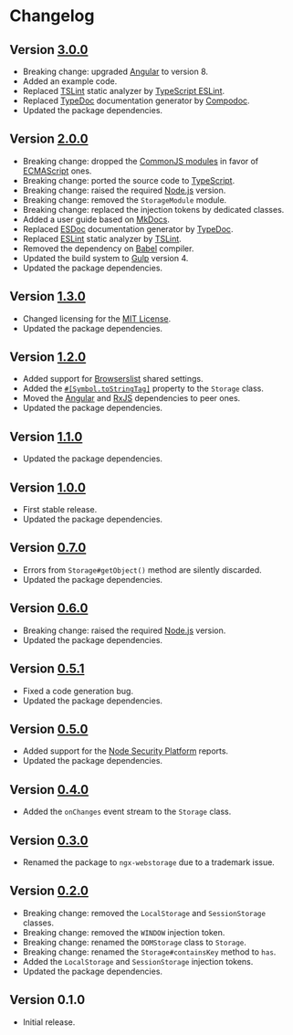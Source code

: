 # Changelog

## Version [3.0.0](https://github.com/cedx/ngx-webstorage.js/compare/v2.0.0...v3.0.0)
- Breaking change: upgraded [Angular](https://angular.io) to version 8.
- Added an example code.
- Replaced [TSLint](https://palantir.github.io/tslint) static analyzer by [TypeScript ESLint](https://typescript-eslint.io).
- Replaced [TypeDoc](https://typedoc.org) documentation generator by [Compodoc](https://compodoc.app).
- Updated the package dependencies.

## Version [2.0.0](https://github.com/cedx/ngx-webstorage.js/compare/v1.3.0...v2.0.0)
- Breaking change: dropped the [CommonJS modules](https://nodejs.org/api/modules.html) in favor of [ECMAScript](https://nodejs.org/api/esm.html) ones.
- Breaking change: ported the source code to [TypeScript](https://www.typescriptlang.org).
- Breaking change: raised the required [Node.js](https://nodejs.org) version.
- Breaking change: removed the `StorageModule` module.
- Breaking change: replaced the injection tokens by dedicated classes.
- Added a user guide based on [MkDocs](http://www.mkdocs.org).
- Replaced [ESDoc](https://esdoc.org) documentation generator by [TypeDoc](https://typedoc.org).
- Replaced [ESLint](https://eslint.org) static analyzer by [TSLint](https://palantir.github.io/tslint).
- Removed the dependency on [Babel](https://babeljs.io) compiler.
- Updated the build system to [Gulp](https://gulpjs.com) version 4.
- Updated the package dependencies.

## Version [1.3.0](https://github.com/cedx/ngx-webstorage.js/compare/v1.2.0...v1.3.0)
- Changed licensing for the [MIT License](https://opensource.org/licenses/MIT).
- Updated the package dependencies.

## Version [1.2.0](https://github.com/cedx/ngx-webstorage.js/compare/v1.1.0...v1.2.0)
- Added support for [Browserslist](http://browserl.ist) shared settings.
- Added the [`#[Symbol.toStringTag]`](https://developer.mozilla.org/en-US/docs/Web/JavaScript/Reference/Global_Objects/Symbol/toStringTag) property to the `Storage` class.
- Moved the [Angular](https://angular.io) and [RxJS](http://reactivex.io/rxjs) dependencies to peer ones.
- Updated the package dependencies.

## Version [1.1.0](https://github.com/cedx/ngx-webstorage.js/compare/v1.0.0...v1.1.0)
- Updated the package dependencies.

## Version [1.0.0](https://github.com/cedx/ngx-webstorage.js/compare/v0.7.0...v1.0.0)
- First stable release.
- Updated the package dependencies.

## Version [0.7.0](https://github.com/cedx/ngx-webstorage.js/compare/v0.6.0...v0.7.0)
- Errors from `Storage#getObject()` method are silently discarded.
- Updated the package dependencies.

## Version [0.6.0](https://github.com/cedx/ngx-webstorage.js/compare/v0.5.1...v0.6.0)
- Breaking change: raised the required [Node.js](https://nodejs.org) version.
- Updated the package dependencies.

## Version [0.5.1](https://github.com/cedx/ngx-webstorage.js/compare/v0.5.0...v0.5.1)
- Fixed a code generation bug.
- Updated the package dependencies.

## Version [0.5.0](https://github.com/cedx/ngx-webstorage.js/compare/v0.4.0...v0.5.0)
- Added support for the [Node Security Platform](https://nodesecurity.io) reports.
- Updated the package dependencies.

## Version [0.4.0](https://github.com/cedx/ngx-webstorage.js/compare/v0.3.0...v0.4.0)
- Added the `onChanges` event stream to the `Storage` class.

## Version [0.3.0](https://github.com/cedx/ngx-webstorage.js/compare/v0.2.0...v0.3.0)
- Renamed the package to `ngx-webstorage` due to a trademark issue. 

## Version [0.2.0](https://github.com/cedx/ngx-webstorage.js/compare/v0.1.0...v0.2.0)
- Breaking change: removed the `LocalStorage` and `SessionStorage` classes.
- Breaking change: removed the `WINDOW` injection token.
- Breaking change: renamed the `DOMStorage` class to `Storage`.
- Breaking change: renamed the `Storage#containsKey` method to `has`.
- Added the `LocalStorage` and `SessionStorage` injection tokens.
- Updated the package dependencies.

## Version 0.1.0
- Initial release.
